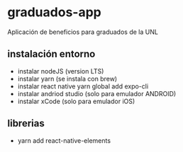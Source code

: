 # graduados-app

Aplicación de beneficios para graduados de la UNL

## instalación entorno

- instalar nodeJS (version LTS)
- instalar yarn (se instala con brew)
- instalar react native
  yarn global add expo-cli
- instalar andriod studio (solo para emulador ANDROID)
- instalar xCode (solo para emulador iOS)

## librerias

- yarn add react-native-elements
